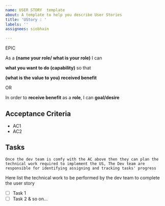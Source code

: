 ```yaml
---
name: USER STORY  template
about: A template to help you describe User Stories
title: 'UStory : '
labels: ''
assignees: siobhain

---
```


EPIC <epic>

As a **(name your role/ what is your role)** I can 
  
**what you want to do (capability)** so that 
  
**(what is the value to you) received benefit**

OR  

In order to **receive benefit** as a **role**, I can **goal/desire**

## Acceptance Criteria
* AC1
* AC2

## Tasks
    
    Once the dev team is comfy with the AC above then they can plan the technical work required to implement the US, The Dev team are responsible for identifying assigning and tracking tasks' progress
  
  Here list the technical work to be performed by the dev team to complete the user story
  
- [ ] Task 1
- [ ] Task 2 & so on...
